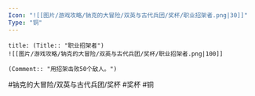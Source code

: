 ```yaml
---
Icon: "![[图片/游戏攻略/钠克的大冒险/双英与古代兵团/奖杯/职业招架者.png|30]]"
Type: "铜"
---
```

```ad-common-bronze-trophy
title: (Title:: "职业招架者")
![[图片/游戏攻略/钠克的大冒险/双英与古代兵团/奖杯/职业招架者.png|100]]

(Comment:: "用招架击败50个敌人。")
```

#钠克的大冒险/双英与古代兵团/奖杯 #奖杯 #铜
